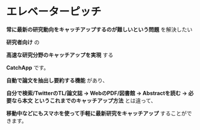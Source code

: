 # エレベーターピッチ

**常に最新の研究動向をキャッチアップするのが難しいという問題** を解決したい

**研究者向け** の

**高速な研究分野のキャッチアップを実現** する

**CatchApp** です。

**自動で論文を抽出し要約する機能** があり、

**自分で検索/TwitterのTL/論文誌 → WebのPDF/図書館 → Abstractを読む → 必要なら本文 というこれまでのキャッチアップ方法** とは違って、

**移動中などにもスマホを使って手軽に最新研究をキャッチアップ** することができます。
